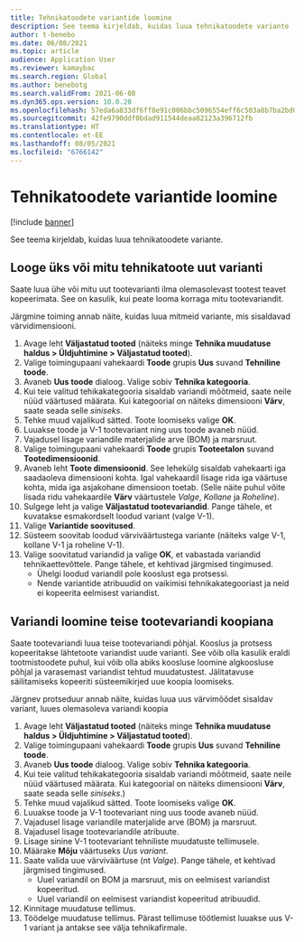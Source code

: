 ```yaml
---
title: Tehnikatoodete variantide loomine
description: See teema kirjeldab, kuidas luua tehnikatoodete variante
author: t-benebo
ms.date: 06/08/2021
ms.topic: article
audience: Application User
ms.reviewer: kamaybac
ms.search.region: Global
ms.author: benebotg
ms.search.validFrom: 2021-06-08
ms.dyn365.ops.version: 10.0.20
ms.openlocfilehash: 57eda6a833df6ff8e91c006bbc5096554eff6c503a8b7ba2bd0b13e2f8e98f56
ms.sourcegitcommit: 42fe9790ddf0bdad911544deaa82123a396712fb
ms.translationtype: HT
ms.contentlocale: et-EE
ms.lasthandoff: 08/05/2021
ms.locfileid: "6766142"
---
```

# <a name="generate-variants-for-engineering-products"></a>Tehnikatoodete variantide loomine

[!include [banner](../includes/banner.md)]

See teema kirjeldab, kuidas luua tehnikatoodete variante.

## <a name="generate-one-or-more-new-variants-of-an-engineering-product"></a>Looge üks või mitu tehnikatoote uut varianti

Saate luua ühe või mitu uut tootevarianti ilma olemasolevast tootest teavet kopeerimata. See on kasulik, kui peate looma korraga mitu tootevariandit.

Järgmine toiming annab näite, kuidas luua mitmeid variante, mis sisaldavad värvidimensiooni.

1. Avage leht **Väljastatud tooted** (näiteks minge **Tehnika muudatuse haldus \> Üldjuhtimine \> Väljastatud tooted**).
1. Valige toimingupaani vahekaardi **Toode** grupis **Uus** suvand **Tehniline toode**.
1. Avaneb **Uus toode** dialoog. Valige sobiv **Tehnika kategooria**.
1. Kui teie valitud tehikakategooria sisaldab variandi mõõtmeid, saate neile nüüd väärtused määrata. Kui kategoorial on näiteks dimensiooni **Värv**, saate seada selle *siniseks*.
1. Tehke muud vajalikud sätted. Toote loomiseks valige **OK**.
1. Luuakse toode ja V-1 tootevariant ning uus toode avaneb nüüd.
1. Vajadusel lisage variandile materjalide arve (BOM) ja marsruut.
1. Valige toimingupaani vahekaardi **Toode** grupis **Tooteetalon** suvand **Tootedimensioonid**.
1. Avaneb leht **Toote dimensioonid**. See lehekülg sisaldab vahekaarti iga saadaoleva dimensiooni kohta. Igal vahekaardil lisage rida iga väärtuse kohta, mida iga asjakohane dimensioon toetab. (Selle näite puhul võite lisada ridu vahekaardile **Värv** väärtustele *Valge*, *Kollane* ja *Roheline*).
1. Sulgege leht ja valige **Väljastatud tootevariandid**. Pange tähele, et kuvatakse esmakordselt loodud variant (valge V-1).
1. Valige **Variantide soovitused**.
1. Süsteem soovitab loodud värviväärtustega variante (näiteks valge V-1, kollane V-1 ja roheline V-1).
1. Valige soovitatud variandid ja valige **OK**, et vabastada variandid tehnikaettevõttele. Pange tähele, et kehtivad järgmised tingimused. 
    - Ühelgi loodud variandil pole kooslust ega protsessi.
    - Nende variantide atribuudid on vaikimisi tehnikakategooriast ja neid ei kopeerita eelmisest variandist.

## <a name="generate-a-variant-as-a-copy-of-another-product-variant"></a>Variandi loomine teise tootevariandi koopiana

Saate tootevariandi luua teise tootevariandi põhjal. Kooslus ja protsess kopeeritakse lähtetoote variandist uude varianti. See võib olla kasulik eraldi tootmistoodete puhul, kui võib olla abiks koosluse loomine algkoosluse põhjal ja varasemast variandist tehtud muudatustest. Jälitatavuse säilitamiseks kopeeriti süsteemikirjed uue koopia loomiseks.

Järgnev protseduur annab näite, kuidas luua uus värvimõõdet sisaldav variant, luues olemasoleva variandi koopia

1. Avage leht **Väljastatud tooted** (näiteks minge **Tehnika muudatuse haldus \> Üldjuhtimine \> Väljastatud tooted**).
1. Valige toimingupaani vahekaardi **Toode** grupis **Uus** suvand **Tehniline toode**.
1. Avaneb **Uus toode** dialoog. Valige sobiv **Tehnika kategooria**.
1. Kui teie valitud tehikakategooria sisaldab variandi mõõtmeid, saate neile nüüd väärtused määrata. Kui kategoorial on näiteks dimensiooni **Värv**, saate seada selle *siniseks*.)
1. Tehke muud vajalikud sätted. Toote loomiseks valige **OK**.
1. Luuakse toode ja V-1 tootevariant ning uus toode avaneb nüüd.
1. Vajadusel lisage variandile materjalide arve (BOM) ja marsruut.
1. Vajadusel lisage tootevariandile atribuute.
1. Lisage sinine V-1 tootevariant tehniliste muudatuste tellimusele.
1. Määrake **Mõju** väärtuseks *Uus variant*.
1. Saate valida uue värviväärtuse (nt *Valge*). Pange tähele, et kehtivad järgmised tingimused. 
    - Uuel variandil on BOM ja marsruut, mis on eelmisest variandist kopeeritud.
    - Uuel variandil on eelmisest variandist kopeeritud atribuudid.
1. Kinnitage muudatuse tellimus.
1. Töödelge muudatuse tellimus. Pärast tellimuse töötlemist luuakse uus V-1 variant ja antakse see välja tehnikafirmale.
